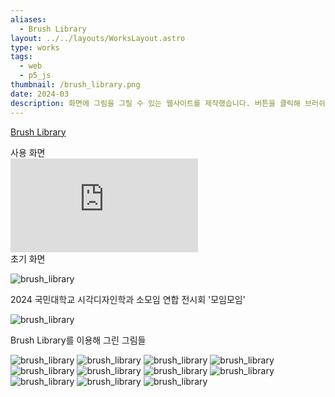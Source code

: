 ```yaml
---
aliases:
  - Brush Library
layout: ../../layouts/WorksLayout.astro
type: works
tags:
  - web
  - p5_js
thumbnail: /brush_library.png
date: 2024-03
description: 화면에 그림을 그릴 수 있는 웹사이트를 제작했습니다. 버튼을 클릭해 브러쉬를 바꿀 수 있습니다.
---
```

[Brush Library](https://solm0.github.io/brush-library/)

<figcaption>사용 화면</figcaption>

<iframe src="https://www.youtube.com/embed/Qq6jz3wIfuE?si=t4q0feIADoNwFymP" title="YouTube video player" frameborder="0" allow="accelerometer; autoplay; clipboard-write; encrypted-media; gyroscope; picture-in-picture; web-share" referrerpolicy="strict-origin-when-cross-origin" allowfullscreen></iframe>

<figcaption>초기 화면</figcaption>

![brush_library](/brush_library.png)

<figcaption>2024 국민대학교 시각디자인학과 소모임 연합 전시회 '모임모임'</figcaption>

![brush_library](../../assets/brush_library_13.jpg)

<figcaption>Brush Library를 이용해 그린 그림들</figcaption>

![brush_library](../../assets/brush_library_2.jpg)
![brush_library](../../assets/brush_library_3.jpg)
![brush_library](../../assets/brush_library_4.jpg)
![brush_library](../../assets/brush_library_5.jpg)
![brush_library](../../assets/brush_library_6.jpg)
![brush_library](../../assets/brush_library_7.jpg)
![brush_library](../../assets/brush_library_8.jpg)
![brush_library](../../assets/brush_library_9.jpg)
![brush_library](../../assets/brush_library_10.png)
![brush_library](../../assets/brush_library_11.png)
![brush_library](../../assets/brush_library_12.png)